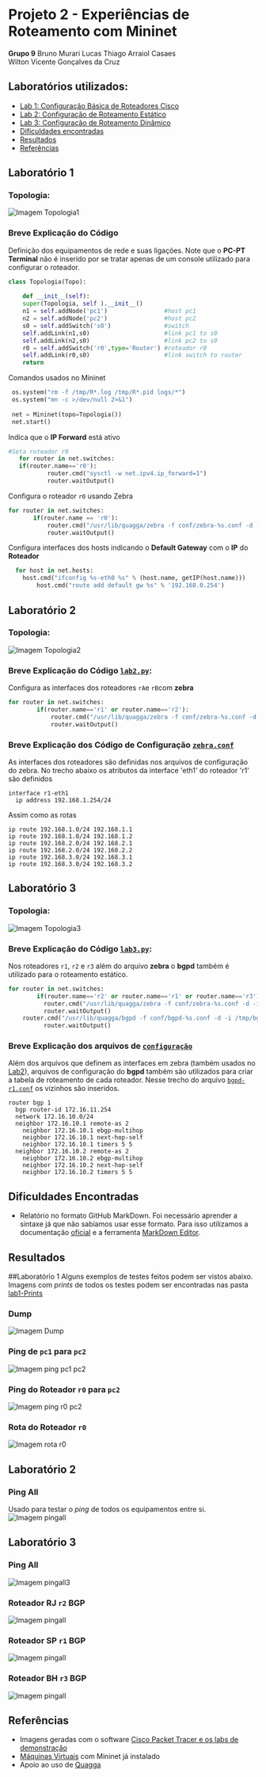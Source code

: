 # Projeto 2 - Experiências de Roteamento com Mininet

**Grupo 9**
  Bruno Murari Lucas
  Thiago Arraiol Casaes                  
  Wilton Vicente Gonçalves da Cruz    
  


## Laboratórios utilizados:

 * [Lab 1: Configuração Básica de Roteadores Cisco](https://github.com/wiltonvgc/projeto2/blob/master/relatorio.mdown#laboratório-1)
 * [Lab 2: Configuração de Roteamento Estático](https://github.com/wiltonvgc/projeto2/blob/master/relatorio.mdown#laboratório-2)
 * [Lab 3: Configuração de Roteamento Dinâmico](https://github.com/wiltonvgc/projeto2/blob/master/relatorio.mdown#laboratório-3)
 * [Dificuldades encontradas](https://github.com/wiltonvgc/projeto2/blob/master/relatorio.mdown#diiculdades-econtradas)
 * [Resultados](https://github.com/wiltonvgc/projeto2/blob/master/relatorio.mdown#resultados)
 * [Referências](https://github.com/wiltonvgc/projeto2/blob/master/relatorio.mdown#referências)


## Laboratório 1

### Topologia:
![Imagem Topologia1](/lab1/lab1-Prints/Topologia%20Lab1.jpg)


### Breve Explicação do Código
  Definição dos equipamentos de rede e suas ligações. Note que o **PC-PT Terminal** não é inserido por se tratar apenas de um console utilizado para configurar o roteador. 
```python
class Topologia(Topo):
   
    def __init__(self):
    super(Topologia, self ).__init__()
    n1 = self.addNode('pc1')				#host pc1
	n2 = self.addNode('pc2')				#host pc2
	s0 = self.addSwitch('s0')				#switch
	self.addLink(n1,s0)						#link pc1 to s0
	self.addLink(n2,s0)						#link pc2 to s0
	r0 = self.addSwitch('r0',type='Router')	#roteador r0
	self.addLink(r0,s0)						#link switch to router
	return
``` 

Comandos usados no Mininet
```python
 os.system("rm -f /tmp/R*.log /tmp/R*.pid logs/*")
 os.system("mn -c >/dev/null 2>&1")
    
 net = Mininet(topo=Topologia())
 net.start()
```

Indica que o **IP Forward** está ativo 
 ```python
 #Seta roteador r0
    for router in net.switches:
	if(router.name=='r0'):
        	router.cmd("sysctl -w net.ipv4.ip_forward=1")
        	router.waitOutput() 
 ```

Configura o roteador `r0` usando Zebra
 ```python
 for router in net.switches:
        if(router.name == 'r0'):
       		router.cmd("/usr/lib/quagga/zebra -f conf/zebra-%s.conf -d -i /tmp/zebra-%s.pid > logs/%s-zebra-stdout 2>&1" % (router.name, router.name, router.name))
        	router.waitOutput() 
 ```

Configura interfaces dos hosts indicando o **Default Gateway** com o **IP** do **Roteador** 
```python
  for host in net.hosts:
	host.cmd("ifconfig %s-eth0 %s" % (host.name, getIP(host.name)))
    	host.cmd("route add default gw %s" % '192.168.0.254')
```

## Laboratório 2
### Topologia:
![Imagem Topologia2](/lab2/lab2-Prints/Topologia%20Lab2.jpg)

### Breve Explicação do Código [`lab2.py`](/lab2/lab2.py):
Configura as interfaces dos roteadores `rA`e `rB`com **zebra**
```python
for router in net.switches:
        if(router.name=='r1' or router.name=='r2'):
       		router.cmd("/usr/lib/quagga/zebra -f conf/zebra-%s.conf -d -i /tmp/zebra-%s.pid > logs/%s-zebra-stdout 2>&1" % (router.name, router.name, router.name))
        	router.waitOutput()
```
### Breve Explicação dos Código de Configuração [`zebra.conf`](/lab2/conf/)
As interfaces dos roteadores são definidas nos arquivos de configuração do zebra.
No trecho abaixo os atributos da interface 'eth1' do roteador 'r1' são definidos
```
interface r1-eth1
  ip address 192.168.1.254/24
```
Assim como as rotas
```
ip route 192.168.1.0/24 192.168.1.1
ip route 192.168.1.0/24 192.168.1.2
ip route 192.168.2.0/24 192.168.2.1
ip route 192.168.2.0/24 192.168.2.2
ip route 192.168.3.0/24 192.168.3.1
ip route 192.168.3.0/24 192.168.3.2
```


## Laboratório 3
### Topologia:
![Imagem Topologia3](/lab3/lab3-Prints/Topologia%20lab3.jpg)

### Breve Explicação do Código [`lab3.py`](/lab3/lab3.py):
Nos roteadores `r1`, `r2` e `r3` além do arquivo **zebra** o **bgpd** também é utilizado para o roteamento estático. 
```python
for router in net.switches:
        if(router.name=='r2' or router.name=='r1' or router.name=='r3'):
          router.cmd("/usr/lib/quagga/zebra -f conf/zebra-%s.conf -d -i /tmp/zebra-%s.pid > logs/%s-zebra-stdout 2>&1" % (router.name, router.name, router.name))
          router.waitOutput()
    router.cmd("/usr/lib/quagga/bgpd -f conf/bgpd-%s.conf -d -i /tmp/bgp-%s.pid > logs/%s-bgpd-stdout 2>&1" % (router.name, router.name, router.name), shell=True)
          router.waitOutput()
``` 

### Breve Explicação dos arquivos de [`configuração`](/lab3/conf)
Além dos arquivos que definem as interfaces em zebra (também usados no [Lab2](/lab2/conf/)), arquivos de configuração do **bgpd** também são utilizados para criar a tabela de roteamento de cada roteador.
Nesse trecho do arquivo [`bgpd-r1.conf`](/lab3/conf/bgpd-r1.conf) os vizinhos são inseridos.  
```
router bgp 1
  bgp router-id 172.16.11.254
  network 172.16.10.0/24
  neighbor 172.16.10.1 remote-as 2
    neighbor 172.16.10.1 ebgp-multihop
    neighbor 172.16.10.1 next-hop-self
    neighbor 172.16.10.1 timers 5 5
  neighbor 172.16.10.2 remote-as 2
    neighbor 172.16.10.2 ebgp-multihop
    neighbor 172.16.10.2 next-hop-self
    neighbor 172.16.10.2 timers 5 5
```
## Dificuldades Encontradas
* Relatório no formato GitHub MarkDown. Foi necessário aprender a sintaxe já que não sabíamos usar esse formato. Para isso utilizamos a documentação [oficial](https://guides.github.com/features/mastering-markdown/) e a ferramenta [MarkDown Editor](https://jbt.github.io/markdown-editor/).

## Resultados
##Laboratório 1
Alguns exemplos de testes feitos podem ser vistos abaixo. Imagens com *prints* de todos os testes podem ser encontradas nas pasta [lab1-Prints](/lab1/lab1-Prints/) 
### Dump
![Imagem Dump](https://github.com/wiltonvgc/projeto2/blob/master/lab1/lab1-Prints/dump.png)

### Ping de `pc1` para `pc2`
![Imagem ping pc1 pc2](https://github.com/wiltonvgc/projeto2/blob/master/lab1/lab1-Prints/pc1ToPc2.png)

### Ping do Roteador `r0` para `pc2`
![Imagem ping r0 pc2](https://github.com/wiltonvgc/projeto2/blob/master/lab1/lab1-Prints/RouterToPc2.png) 

### Rota do Roteador `r0`
![Imagem rota r0](https://github.com/wiltonvgc/projeto2/blob/master/lab1/lab1-Prints/routeR0.png)

## Laboratório 2
### Ping All
Usado para testar o *ping* de todos os equipamentos entre si.
![Imagem pingall](https://github.com/wiltonvgc/projeto2/blob/master/lab2/lab2-Prints/pingallLab2.png)

## Laboratório 3
### Ping All
![Imagem pingall3](https://github.com/wiltonvgc/projeto2/blob/master/lab3/lab3-Prints/pingall.png)

### Roteador RJ `r2` BGP
![Imagem pingall](https://github.com/wiltonvgc/projeto2/blob/master/lab3/lab3-Prints/RoteadorRJ_BGP.png)

### Roteador SP `r1` BGP
![Imagem pingall](https://github.com/wiltonvgc/projeto2/blob/master/lab3/lab3-Prints/RoteadorSP_BGP.png)

### Roteador BH `r3` BGP
![Imagem pingall](https://github.com/wiltonvgc/projeto2/blob/master/lab3/lab3-Prints/RoteadorBH_BGP.png)

## Referências
* Imagens geradas com o software [Cisco Packet Tracer e os labs de demonstração](http://labcisco.blogspot.com.br/p/laboratorios.html)
* [Máquinas Virtuais](http://mininet.org/download/) com Mininet já instalado 
* Apoio ao uso de [Quagga](http://www.nongnu.org/quagga/docs/docs-info.html#Interface-Commands)


